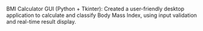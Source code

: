 BMI Calculator GUI (Python + Tkinter): Created a user-friendly desktop application to calculate and classify Body Mass Index, using input validation and real-time result display.
